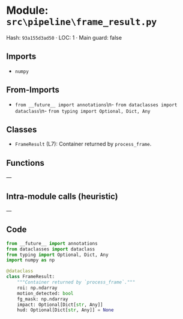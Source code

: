 # Module: `src\pipeline\frame_result.py`
Hash: `93a155d3ad50` · LOC: 1 · Main guard: false

## Imports
- `numpy`

## From-Imports
- `from __future__ import annotations`\n- `from dataclasses import dataclass`\n- `from typing import Optional, Dict, Any`

## Classes
- `FrameResult` (L7): Container returned by `process_frame`.

## Functions
—

## Intra-module calls (heuristic)
—

## Code
```python
from __future__ import annotations
from dataclasses import dataclass
from typing import Optional, Dict, Any
import numpy as np

@dataclass
class FrameResult:
    """Container returned by `process_frame`."""
    roi: np.ndarray
    motion_detected: bool
    fg_mask: np.ndarray
    impact: Optional[Dict[str, Any]]
    hud: Optional[Dict[str, Any]] = None

```
